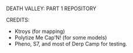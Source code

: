 DEATH VALLEY: PART 1 REPOSITORY

CREDITS:

* Ktroys (for mapping)
* Polytize Me Cap'N! (for some models)
* Pheno, S7, and most of Derp Camp for testing.

